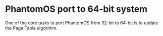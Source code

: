 # PhantomOS port to 64-bit system
One of the core tasks to port PhantomOS from 32-bit to 64-bit is to update the Page Table algorithm.
<!-- The 32-bit version uses array of all possible 2^32 virtual addreses to allocate 4.2 Gb. -->
